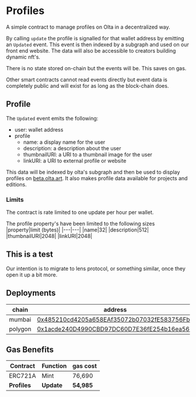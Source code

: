 # Profiles

A simple contract to manage profiles on Olta in a decentralized way.

By calling `update` the profile is signalled for that wallet address by emitting an `Updated` event. This event is then indexed by a subgraph and used on our front end website. The data will also be accessible to creators building dynamic nft's.

There is no state stored on-chain but the events will be. This saves on gas.

Other smart contracts cannot read events directly but event data is completely public and will exist for as long as the block-chain does.

## Profile

The `Updated` event emits the following:
  - user: wallet address
  - profile
    - name: a display name for the user
    - description: a description about the user
    - thumbnailURI: a URI to a thumbnail image for the user
    - linkURI: a URI to external profile or website

This data will be indexed by olta's subgraph and then be used to display profiles on [beta.olta.art](https://beta.olta.art). It also makes profile data available for projects and editions.

### Limits

The contract is rate limited to one update per hour per wallet.

The profile property's have been limited to the following sizes
|property|limit (bytes)|
|---|---|
|name|32|
|description|512|
|thumbnailURI|2048|
|linkURI|2048|


## This is a test
Our intention is to migrate to lens protocol, or something similar, once they open it up a bit more.

## Deployments

| chain | address |
|---|---|
|mumbai| [0x485210cd4205a658EAf35072b07032fE583756Fb](https://mumbai.polygonscan.com/address/0x485210cd4205a658EAf35072b07032fE583756Fb) |
|polygon| [0x1acde240D4990CBD97DC60D7E36fE254b16ea569](https://polygonscan.com/address/0x1acde240D4990CBD97DC60D7E36fE254b16ea569) |

## Gas Benefits

| Contract | Function | gas cost |
|---|---|---|
| ERC721A | Mint | 76,690 |
| **Profiles** | **Update** | **54,985** |

